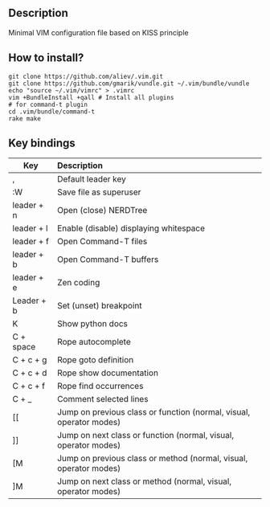 ## Description

Minimal VIM configuration file based on KISS principle

## How to install?

```
git clone https://github.com/aliev/.vim.git
git clone https://github.com/gmarik/vundle.git ~/.vim/bundle/vundle
echo "source ~/.vim/vimrc" > .vimrc
vim +BundleInstall +qall # Install all plugins
# for command-t plugin
cd .vim/bundle/command-t
rake make
```

## Key bindings

| Key        | Description
| ---------- |:---------------------------------------------------------------
| ,          | Default leader key
| :W         | Save file as superuser
| leader + n | Open (close) NERDTree
| leader + l | Enable (disable) displaying whitespace
| leader + f | Open Command-T files
| leader + b | Open Command-T buffers
| leader + e | Zen coding
| Leader + b | Set (unset) breakpoint
| K          | Show python docs
| C + space  | Rope autocomplete
| C + c + g  | Rope goto definition
| C + c + d  | Rope show documentation
| C + c + f  | Rope find occurrences
| C + _      | Comment selected lines
| [[         | Jump on previous class or function (normal, visual, operator modes)
| ]]         | Jump on next class or function (normal, visual, operator modes)
| [M         | Jump on previous class or method (normal, visual, operator modes)
| ]M         | Jump on next class or method (normal, visual, operator modes)
